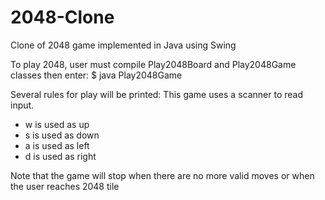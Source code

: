 # 2048-Clone
Clone of 2048 game implemented in Java using Swing

To play 2048, user must compile Play2048Board and Play2048Game classes then enter:
$ java Play2048Game

Several rules for play will be printed: This game uses a scanner to read input.
 - w is used as up
 - s is used as down
 - a is used as left
 - d is used as right
 
 Note that the game will stop when there are no more valid moves or when the user reaches 2048 tile
